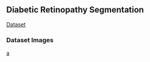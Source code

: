 ## Diabetic Retinopathy Segmentation
[Dataset](https://www.kaggle.com/benjaminwarner/resized-2015-2019-blindness-detection-images)

### Dataset Images
[a](https://www.hizliresim.com/mx8umsz][img]https://i.hizliresim.com/mx8umsz.png)
